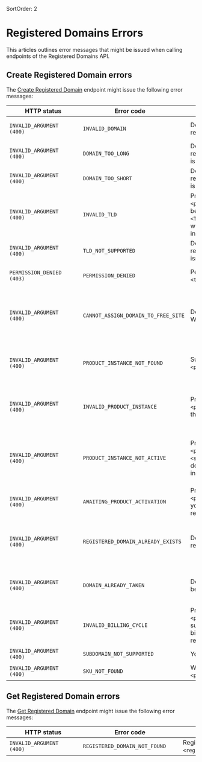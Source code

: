 SortOrder: 2
# Registered Domains Errors

This articles outlines error messages that might be issued when calling endpoints of the Registered Domains API.

## Create Registered Domain errors

The [Create Registered Domain](https://dev.wix.com/docs/rest/api-reference/account-level-apis/registered-domains/registered-domain-v1/create-registered-domain) endpoint might issue the following error messages:

| <div style="width:180px">HTTP status</div> | <div style="width:250px">Error code</div> | <div style="width:280px">Error message </div> | <div style="width:300px">Troubleshooting </div> |
| ------ | ------ | ------ | ------ |
| `INVALID_ARGUMENT (400)` | `INVALID_DOMAIN` | Domain `<domainName>` can't be registered. | Check that the TLD is supported by Wix and that the domain is still available for purchase. |
| `INVALID_ARGUMENT (400)` | `DOMAIN_TOO_LONG` | Domain `<domainName>` can't be registered because the domain name is too long. | Make sure that the domain name (excluding TLD) isn't longer than 63 characters. |
| `INVALID_ARGUMENT (400)` | `DOMAIN_TOO_SHORT` |  Domain `<domainName>` can't be registered because the domain name is too short. | Make sure that the domain name (excluding TLD) includes at least 3 characters. |
| `INVALID_ARGUMENT (400)` | `INVALID_TLD` | Product instance `<productInstanceId>` includes the benefit to register a domain with TLD `<TLD>`. You can't register a domain with another TLD using this product instance. | Check that the `<productInstanceID>` and the TLD are correct. Call [Adjust Product Instance Specifications](https://dev.wix.com/api/rest/account-level-apis/resellers/product-instances/adjust-product-instance-specifications) to provide the missing benefit. Contact the [Wix B2B sales team](mailto:bizdev@wix.com) for details about the relevant `productID`. |
| `INVALID_ARGUMENT (400)` | `TLD_NOT_SUPPORTED` | Domain `<domainName>` can't be registered because the TLD `<tld>` isn't supported for Wix sites. | Contact the [Wix B2B sales team](mailto:bizdev@wix.com) to check which TLDs are supported. |
| `PERMISSION_DENIED (403)` | `PERMISSION_DENIED` | Permission denied for target account `<targetAccountId>`. | Make sure that the account ID is correct and that you have permissions to access the account. |
| `INVALID_ARGUMENT (400)` | `CANNOT_ASSIGN_DOMAIN_TO_FREE_SITE` | Domains can't be assigned to free Wix sites. | Make sure that the site you want to assign the domain to has an active [Premium plan](https://support.wix.com/en/article/upgrading-your-site-to-premium-3066683). You can use [Create Package](https://dev.wix.com/docs/rest/api-reference/account-level-apis/resellers/packages-and-product-instances/create-package-v2) to assign a Premium plan to your customer's site. Contact the [Wix B2B sales team](mailto:bizdev@wix.com) for information about the relevant `productID`. |
| `INVALID_ARGUMENT (400)` | `PRODUCT_INSTANCE_NOT_FOUND` | Subscription for product instance `<productInstanceId>` doesn't exist. | Check that the `productInstanceId` is correct. You can only register a domain to a Wix account that owns a [reseller product instance](https://dev.wix.com/api/rest/account-level-apis/resellers/packages/create-package-v2) for a domain with the specified TLD.|
| `INVALID_ARGUMENT (400)` | `INVALID_PRODUCT_INSTANCE` | Product instance `<productInstanceId>` doesn't include the benefit to register a domain. | Check that the `productInstanceId` is correct. You can call [Adjust Product Instance Specifications](https://dev.wix.com/api/rest/account-level-apis/resellers/product-instances/adjust-product-instance-specifications) to provide the missing benefit. Contact the [Wix B2B sales team](mailto:bizdev@wix.com) for details about the relevant `productID`. |
| `INVALID_ARGUMENT (400)` | `PRODUCT_INSTANCE_NOT_ACTIVE` | Product instance `<productInstanceId>` has status `<status>`. You can only register a domain if the related product instance is `"ACTIVE"`. | You can only register a domain if the relevant Wix account or site has an active subscription for a Premium plan that supports domains of the specified TLD. Check that the `status` of the relevant product instance is `"ACTIVE"`. To check, call [Get Package](https://dev.wix.com/api/rest/account-level-apis/resellers/packages/get-package). |
| `INVALID_ARGUMENT (400)` | `AWAITING_PRODUCT_ACTIVATION` | Product instance `<productInstanceId>` is `"ACTIVE"`, but you still need to wait before you can register a domain using it. | Try calling Create Registered Domain again in a couple of minutes. Contact the [Wix B2B sales team](mailto:bizdev@wix.com) if the error persists. |
| `INVALID_ARGUMENT (400)` | `REGISTERED_DOMAIN_ALREADY_EXISTS` | Domain `<domainName>` has already a related `registeredDomain` object. | You can't call Create Registered Domain for a domain that's already registered or in the process of being registered. If the registration status is `"FAILED_REGISTRATION"`, you can call the endpoint again. |
| `INVALID_ARGUMENT (400)` | `DOMAIN_ALREADY_TAKEN` | Domain `<domainName>` has already been purchased. | You can only register domains that are still available for purchsase. You may call [Check Domain Availability](https://dev.wix.com/api/rest/account-level-apis/domain-search/check-domain-availability) or [Suggest Domains](https://dev.wix.com/api/rest/account-level-apis/domain-search/suggest-domains) to identify available domains. |
| `INVALID_ARGUMENT (400)` | `INVALID_BILLING_CYCLE` | Product instance `<productInstanceId>` from subscription `<subscriptionId>` has a billing cycle that doesn't support registering the domain. | Check that `<productInstanceID>` and the billing cycle are correct. You can use the Resellers API in case you need to [create](https://dev.wix.com/api/rest/account-level-apis/resellers/packages/create-package-v2) or [modfiy](https://dev.wix.com/api/rest/account-level-apis/resellers/product-instances/adjust-product-instance-specifications) a subscription. |
| `INVALID_ARGUMENT (400)` | `SUBDOMAIN_NOT_SUPPORTED` | You can't register subdomains. | Make sure to register only root domains. |
| `INVALID_ARGUMENT (400)` | `SKU_NOT_FOUND` | Wix hasn't defined product instance `<productInstanceId>` properly. | Contact the [Wix B2B sales team](mailto:bizdev@wix.com) for help. |

## Get Registered Domain errors

The [Get Registered Domain](https://dev.wix.com/docs/rest/api-reference/account-level-apis/registered-domains/registered-domain-v1/get-registered-domain) endpoint might issue the following error messages:

| <div style="width:180px">HTTP status</div> | <div style="width:250px">Error code</div> | <div style="width:280px">Error message </div> | <div style="width:300px">Troubleshooting </div> |
| ------ | ------ | ------ | ------ |
| `INVALID_ARGUMENT (400)` | `REGISTERED_DOMAIN_NOT_FOUND` | Registered domain `<registeredDomainId>` doesn't exist. | Make sure that the ID of the registered domain is correct. |

